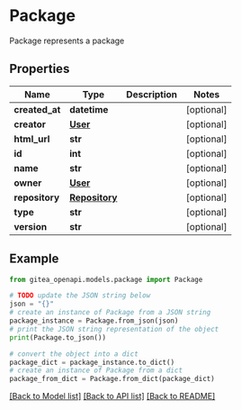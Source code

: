 # Package

Package represents a package

## Properties

Name | Type | Description | Notes
------------ | ------------- | ------------- | -------------
**created_at** | **datetime** |  | [optional] 
**creator** | [**User**](User.md) |  | [optional] 
**html_url** | **str** |  | [optional] 
**id** | **int** |  | [optional] 
**name** | **str** |  | [optional] 
**owner** | [**User**](User.md) |  | [optional] 
**repository** | [**Repository**](Repository.md) |  | [optional] 
**type** | **str** |  | [optional] 
**version** | **str** |  | [optional] 

## Example

```python
from gitea_openapi.models.package import Package

# TODO update the JSON string below
json = "{}"
# create an instance of Package from a JSON string
package_instance = Package.from_json(json)
# print the JSON string representation of the object
print(Package.to_json())

# convert the object into a dict
package_dict = package_instance.to_dict()
# create an instance of Package from a dict
package_from_dict = Package.from_dict(package_dict)
```
[[Back to Model list]](../README.md#documentation-for-models) [[Back to API list]](../README.md#documentation-for-api-endpoints) [[Back to README]](../README.md)


